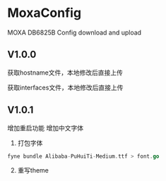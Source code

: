 # MoxaConfig
MOXA DB6825B Config download and upload

## V1.0.0

获取hostname文件，本地修改后直接上传

获取interfaces文件，本地修改后直接上传

## V1.0.1

增加重启功能
增加中文字体

1. 打包字体
```go
fyne bundle Alibaba-PuHuiTi-Medium.ttf > font.go
```
2. 重写theme





